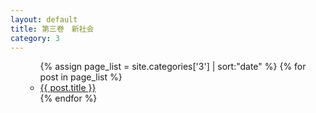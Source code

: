 ```yaml
---
layout: default
title: 第三卷　新社会
category: 3
---
```

<ul>
  <ul>
    {% assign page_list = site.categories['3'] | sort:"date" %}
    {% for post in page_list %}
      <li><a href="{{ site.baseurl }}{{ post.url }}">{{ post.title }}</a></li>
    {% endfor %}
  </ul>
</ul>

